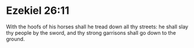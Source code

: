 # Ezekiel 26:11

With the hoofs of his horses shall he tread down all thy streets: he shall slay thy people by the sword, and thy strong garrisons shall go down to the ground.